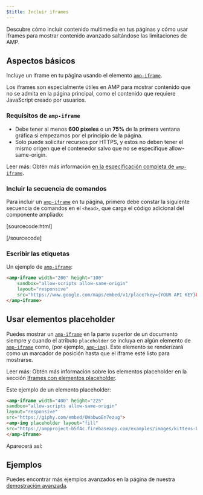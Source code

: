 ```yaml
---
$title: Incluir iframes
---
```


Descubre cómo incluir contenido multimedia en tus páginas y cómo usar iframes para mostrar contenido avanzado saltándose las limitaciones de AMP.

## Aspectos básicos

Incluye un iframe en tu página usando el elemento
[`amp-iframe`](../../../../documentation/components/reference/amp-iframe.md).

Los iframes son especialmente útiles en AMP para mostrar contenido que no se admita en
la página principal, como el contenido que requiere JavaScript creado por usuarios.

### Requisitos de `amp-iframe`

* Debe tener al menos **600 píxeles** o un **75%** de la primera ventana gráfica si empezamos por el principio de la página.
* Solo puede solicitar recursos por HTTPS, y estos no deben tener el mismo origen que el contenedor salvo que no se especifique allow-same-origin.

Leer más: Obtén más información [en la especificación completa de `amp-iframe`](../../../../documentation/components/reference/amp-iframe.md).

### Incluir la secuencia de comandos

Para incluir un [`amp-iframe`](../../../../documentation/components/reference/amp-iframe.md) en tu página,
primero debe constar la siguiente secuencia de comandos en el `<head>`, que carga el código adicional del componente ampliado:

[sourcecode:html]
<script async custom-element="amp-iframe"
    src="https://cdn.ampproject.org/v0/amp-iframe-0.1.js"></script>
[/sourcecode]

### Escribir las etiquetas

Un ejemplo de [`amp-iframe`](../../../../documentation/components/reference/amp-iframe.md):

```html
<amp-iframe width="200" height="100"
    sandbox="allow-scripts allow-same-origin"
    layout="responsive"
    src="https://www.google.com/maps/embed/v1/place?key={YOUR API KEY}&q=europe">
</amp-iframe>
```

## Usar elementos placeholder

Puedes mostrar un [`amp-iframe`](../../../../documentation/components/reference/amp-iframe.md) en la parte superior de un documento siempre y cuando el atributo `placeholder` se incluya en algún elemento de [`amp-iframe`](../../../../documentation/components/reference/amp-iframe.md) como, (por ejemplo, [`amp-img`](../../../../documentation/components/reference/amp-img.md)). Este elemento se renderizará como un marcador de posición hasta que el iframe esté listo para mostrarse.

Leer más: Obtén más información sobre los elementos placeholder en la sección [Iframes con elementos placeholder](../../../../documentation/components/reference/amp-iframe.md#iframe-with-placeholder).

Este ejemplo de un elemento placeholder:

```html
<amp-iframe width="400" height="225"
sandbox="allow-scripts allow-same-origin"
layout="responsive"
src="https://giphy.com/embed/OWabwoEn7ezug">
<amp-img placeholder layout="fill"
src="https://ampproject-b5f4c.firebaseapp.com/examples/images/kittens-biting.jpg"></amp-img>
</amp-iframe>
```
Aparecerá así:

<amp-iframe width="400" height="225"
sandbox="allow-scripts allow-same-origin"
layout="responsive"
src="https://giphy.com/embed/OWabwoEn7ezug">
<amp-img placeholder layout="fill"
src="https://ampproject-b5f4c.firebaseapp.com/examples/images/kittens-biting.jpg"></amp-img>
</amp-iframe>

## Ejemplos

Puedes encontrar más ejemplos avanzados en la página de nuestra [demostración avanzada](../../../../documentation/examples/documentation/amp-iframe.html).
